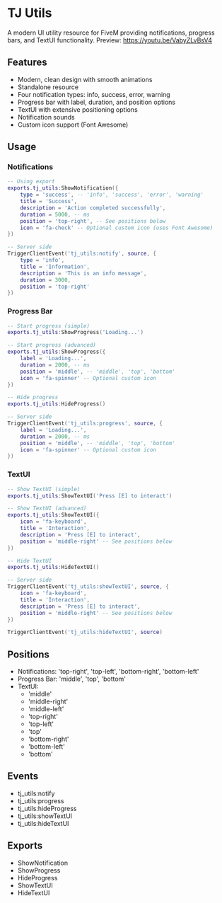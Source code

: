 # TJ Utils

A modern UI utility resource for FiveM providing notifications, progress bars, and TextUI functionality.
Preview: https://youtu.be/VabyZLvBsV4

## Features
- Modern, clean design with smooth animations
- Standalone resource
- Four notification types: info, success, error, warning
- Progress bar with label, duration, and position options
- TextUI with extensive positioning options
- Notification sounds
- Custom icon support (Font Awesome)

## Usage

### Notifications
```lua
-- Using export
exports.tj_utils:ShowNotification({
    type = 'success', -- 'info', 'success', 'error', 'warning'
    title = 'Success',
    description = 'Action completed successfully',
    duration = 5000, -- ms
    position = 'top-right', -- See positions below
    icon = 'fa-check' -- Optional custom icon (uses Font Awesome)
})

-- Server side
TriggerClientEvent('tj_utils:notify', source, {
    type = 'info',
    title = 'Information',
    description = 'This is an info message',
    duration = 3000,
    position = 'top-right'
})
```

### Progress Bar
```lua
-- Start progress (simple)
exports.tj_utils:ShowProgress('Loading...')

-- Start progress (advanced)
exports.tj_utils:ShowProgress({
    label = 'Loading...',
    duration = 2000, -- ms
    position = 'middle', -- 'middle', 'top', 'bottom'
    icon = 'fa-spinner' -- Optional custom icon
})

-- Hide progress
exports.tj_utils:HideProgress()

-- Server side
TriggerClientEvent('tj_utils:progress', source, {
    label = 'Loading...',
    duration = 2000, -- ms
    position = 'middle', -- 'middle', 'top', 'bottom'
    icon = 'fa-spinner' -- Optional custom icon
})

```

### TextUI
```lua
-- Show TextUI (simple)
exports.tj_utils:ShowTextUI('Press [E] to interact')

-- Show TextUI (advanced)
exports.tj_utils:ShowTextUI({
    icon = 'fa-keyboard',
    title = 'Interaction',
    description = 'Press [E] to interact',
    position = 'middle-right' -- See positions below
})

-- Hide TextUI
exports.tj_utils:HideTextUI()

-- Server side
TriggerClientEvent('tj_utils:showTextUI', source, {
    icon = 'fa-keyboard',
    title = 'Interaction',
    description = 'Press [E] to interact',
    position = 'middle-right' -- See positions below
})

TriggerClientEvent('tj_utils:hideTextUI', source)
```

## Positions
- Notifications: 'top-right', 'top-left', 'bottom-right', 'bottom-left'
- Progress Bar: 'middle', 'top', 'bottom'
- TextUI: 
  - 'middle'
  - 'middle-right'
  - 'middle-left'
  - 'top-right'
  - 'top-left'
  - 'top'
  - 'bottom-right'
  - 'bottom-left'
  - 'bottom'

## Events
- tj_utils:notify
- tj_utils:progress
- tj_utils:hideProgress
- tj_utils:showTextUI
- tj_utils:hideTextUI

## Exports
- ShowNotification
- ShowProgress
- HideProgress
- ShowTextUI
- HideTextUI
